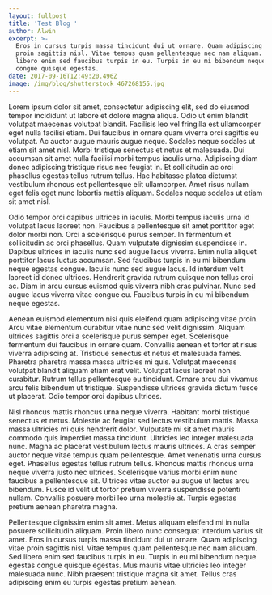 ```yaml
---
layout: fullpost
title: 'Test Blog '
author: Alwin
excerpt: >-
  Eros in cursus turpis massa tincidunt dui ut ornare. Quam adipiscing vitae
  proin sagittis nisl. Vitae tempus quam pellentesque nec nam aliquam. Sed
  libero enim sed faucibus turpis in eu. Turpis in eu mi bibendum neque egestas
  congue quisque egestas. 
date: 2017-09-16T12:49:20.496Z
image: /img/blog/shutterstock_467268155.jpg
---
```

Lorem ipsum dolor sit amet, consectetur adipiscing elit, sed do eiusmod tempor incididunt ut labore et dolore magna aliqua. Odio ut enim blandit volutpat maecenas volutpat blandit. Facilisis leo vel fringilla est ullamcorper eget nulla facilisi etiam. Dui faucibus in ornare quam viverra orci sagittis eu volutpat. Ac auctor augue mauris augue neque. Sodales neque sodales ut etiam sit amet nisl. Morbi tristique senectus et netus et malesuada. Dui accumsan sit amet nulla facilisi morbi tempus iaculis urna. Adipiscing diam donec adipiscing tristique risus nec feugiat in. Et sollicitudin ac orci phasellus egestas tellus rutrum tellus. Hac habitasse platea dictumst vestibulum rhoncus est pellentesque elit ullamcorper. Amet risus nullam eget felis eget nunc lobortis mattis aliquam. Sodales neque sodales ut etiam sit amet nisl.

Odio tempor orci dapibus ultrices in iaculis. Morbi tempus iaculis urna id volutpat lacus laoreet non. Faucibus a pellentesque sit amet porttitor eget dolor morbi non. Orci a scelerisque purus semper. In fermentum et sollicitudin ac orci phasellus. Quam vulputate dignissim suspendisse in. Dapibus ultrices in iaculis nunc sed augue lacus viverra. Enim nulla aliquet porttitor lacus luctus accumsan. Sed faucibus turpis in eu mi bibendum neque egestas congue. Iaculis nunc sed augue lacus. Id interdum velit laoreet id donec ultrices. Hendrerit gravida rutrum quisque non tellus orci ac. Diam in arcu cursus euismod quis viverra nibh cras pulvinar. Nunc sed augue lacus viverra vitae congue eu. Faucibus turpis in eu mi bibendum neque egestas.

Aenean euismod elementum nisi quis eleifend quam adipiscing vitae proin. Arcu vitae elementum curabitur vitae nunc sed velit dignissim. Aliquam ultrices sagittis orci a scelerisque purus semper eget. Scelerisque fermentum dui faucibus in ornare quam. Convallis aenean et tortor at risus viverra adipiscing at. Tristique senectus et netus et malesuada fames. Pharetra pharetra massa massa ultricies mi quis. Volutpat maecenas volutpat blandit aliquam etiam erat velit. Volutpat lacus laoreet non curabitur. Rutrum tellus pellentesque eu tincidunt. Ornare arcu dui vivamus arcu felis bibendum ut tristique. Suspendisse ultrices gravida dictum fusce ut placerat. Odio tempor orci dapibus ultrices.

Nisl rhoncus mattis rhoncus urna neque viverra. Habitant morbi tristique senectus et netus. Molestie ac feugiat sed lectus vestibulum mattis. Massa massa ultricies mi quis hendrerit dolor. Vulputate mi sit amet mauris commodo quis imperdiet massa tincidunt. Ultricies leo integer malesuada nunc. Magna ac placerat vestibulum lectus mauris ultrices. A cras semper auctor neque vitae tempus quam pellentesque. Amet venenatis urna cursus eget. Phasellus egestas tellus rutrum tellus. Rhoncus mattis rhoncus urna neque viverra justo nec ultrices. Scelerisque varius morbi enim nunc faucibus a pellentesque sit. Ultrices vitae auctor eu augue ut lectus arcu bibendum. Fusce id velit ut tortor pretium viverra suspendisse potenti nullam. Convallis posuere morbi leo urna molestie at. Turpis egestas pretium aenean pharetra magna.

Pellentesque dignissim enim sit amet. Metus aliquam eleifend mi in nulla posuere sollicitudin aliquam. Proin libero nunc consequat interdum varius sit amet. Eros in cursus turpis massa tincidunt dui ut ornare. Quam adipiscing vitae proin sagittis nisl. Vitae tempus quam pellentesque nec nam aliquam. Sed libero enim sed faucibus turpis in eu. Turpis in eu mi bibendum neque egestas congue quisque egestas. Mus mauris vitae ultricies leo integer malesuada nunc. Nibh praesent tristique magna sit amet. Tellus cras adipiscing enim eu turpis egestas pretium aenean.
